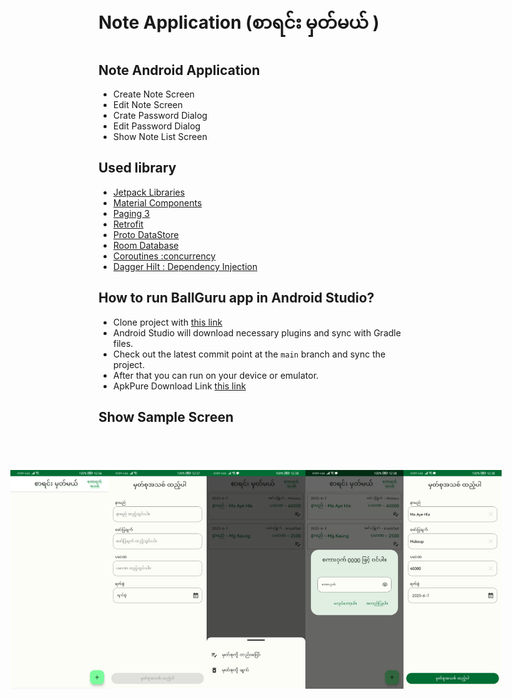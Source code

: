 # Note Application (စာရင်း မှတ်မယ် ) 
## Note Android Application 
+ Create Note Screen
+ Edit Note Screen 
+ Crate Password Dialog
+ Edit Password Dialog
+ Show Note List Screen 

## Used library
- [Jetpack Libraries](https://developer.android.com/jetpack)
- [Material Components](https://developer.android.com/design/ui/mobile/guides/components/material-overview)
- [Paging 3](https://developer.android.com/topic/libraries/architecture/paging/v3-overview)
- [Retrofit](https://square.github.io/retrofit)
- [Proto DataStore](https://developer.android.com/topic/libraries/architecture/datastore)
- [Room Database](https://developer.android.com/jetpack/androidx/releases/room)
- [Coroutines :concurrency](https://developer.android.com/kotlin/coroutines)
- [Dagger Hilt : Dependency Injection](https://developer.android.com/training/dependency-injection/hilt-android)

## How to run BallGuru app in Android Studio?
- Clone project with [this link](https://github.com/ShineThyuZan/Credit_Note)
- Android Studio will download necessary plugins and sync with Gradle files.
- Check out the latest commit point at the `main` branch and sync the project.
- After that you can run on your device or emulator.
- ApkPure Download Link [this link](https://apkpure.net/ynote/com.omgea.mynote)

## Show Sample Screen 
<div style="display: flex; justify-content: center; padding: 55px; ">
<img src="https://github.com/ShineThyuZan/Credit_Note/blob/master/app/src/main/res/drawable-v24/home_scn.jpg" alt="Home Screenshot" width="180" height="350">
<img src="https://github.com/ShineThyuZan/Credit_Note/blob/master/app/src/main/res/drawable-v24/create_note.jpg" alt="Create Note Screenshot" width="180" height="350">
<img src="https://github.com/ShineThyuZan/Credit_Note/blob/master/app/src/main/res/drawable-v24/edit_actions.jpg" alt="Note Edit Actions Screenshot" width="180" height="350">
<img src="https://github.com/ShineThyuZan/Credit_Note/blob/master/app/src/main/res/drawable-v24/edit_scn.jpg" alt="Edit Screen Screenshot" width="180" height="350">
<img src="https://github.com/ShineThyuZan/Credit_Note/blob/master/app/src/main/res/drawable-v24/input_data.jpg" alt="Input Information Screenshot" width="180" height="350">
</div>

